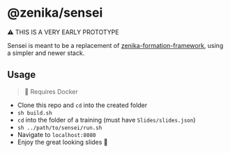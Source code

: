 # @zenika/sensei

⚠️ THIS IS A VERY EARLY PROTOTYPE

Sensei is meant to be a replacement of [zenika-formation-framework](https://github.com/Zenika/zenika-formation-framework/),
using a simpler and newer stack.

## Usage

> 🐳 Requires Docker

- Clone this repo and `cd` into the created folder
- `sh build.sh`
- `cd` into the folder of a training (must have `Slides/slides.json`)
- `sh ../path/to/sensei/run.sh`
- Navigate to `localhost:8080`
- Enjoy the great looking slides 🎉
